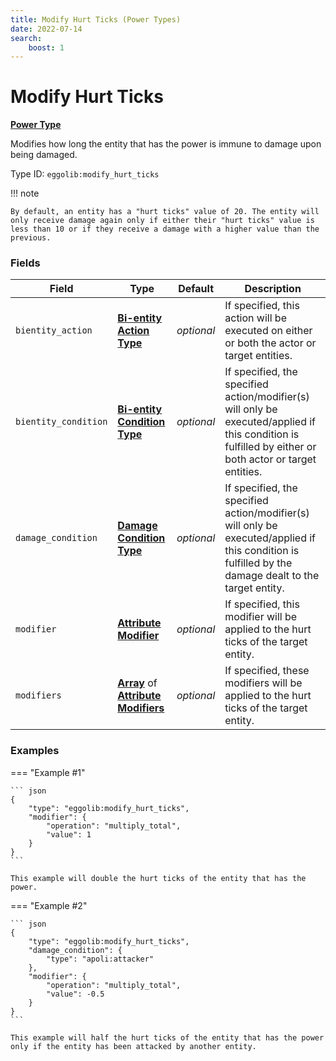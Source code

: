 ```yaml
---
title: Modify Hurt Ticks (Power Types)
date: 2022-07-14
search:
    boost: 1
---
```


#   Modify Hurt Ticks

**[Power Type]**

Modifies how long the entity that has the power is immune to damage upon being damaged.

Type ID: `eggolib:modify_hurt_ticks`


!!! note

    By default, an entity has a "hurt ticks" value of 20. The entity will only receive damage again only if either their "hurt ticks" value is less than 10 or if they receive a damage with a higher value than the previous.


### Fields

Field | Type | Default | Description
------|------|---------|------------
`bientity_action` | **[Bi-entity Action Type]** | *optional* | If specified, this action will be executed on either or both the actor or target entities.
`bientity_condition` | **[Bi-entity Condition Type]** | *optional* | If specified, the specified action/modifier(s) will only be executed/applied if this condition is fulfilled by either or both actor or target entities.
`damage_condition` | **[Damage Condition Type]** | *optional* | If specified, the specified action/modifier(s) will only be executed/applied if this condition is fulfilled by the damage dealt to the target entity.
`modifier` | **[Attribute Modifier]** | *optional* | If specified, this modifier will be applied to the hurt ticks of the target entity.
`modifiers` | **[Array]** of **[Attribute Modifiers]** | *optional* | If specified, these modifiers will be applied to the hurt ticks of the target entity.


### Examples

=== "Example #1"

    ``` json
    {
        "type": "eggolib:modify_hurt_ticks",
        "modifier": {
            "operation": "multiply_total",
            "value": 1
        }
    }
    ```

    This example will double the hurt ticks of the entity that has the power.


=== "Example #2"

    ``` json
    {
        "type": "eggolib:modify_hurt_ticks",
        "damage_condition": {
            "type": "apoli:attacker"
        },
        "modifier": {
            "operation": "multiply_total",
            "value": -0.5
        }
    }
    ```

    This example will half the hurt ticks of the entity that has the power only if the entity has been attacked by another entity.



[Power Type]: ../power_types.md
[Bi-entity Action Type]: https://origins.readthedocs.io/en/1.4.1/types/bientity_action_types
[Bi-entity Condition Type]: https://origins.readthedocs.io/en/1.4.1/types/bientity_condition_types
[Damage Condition Type]: ../damage_condition_types.md
[Attribute Modifier]: https://origins.readthedocs.io/en/1.4.1/types/data_types/attribute_modifier
[Attribute Modifiers]: https://origins.readthedocs.io/en/1.4.1/types/data_types/attribute_modifier
[Array]: https://origins.readthedocs.io/en/1.4.1/types/data_types/array
